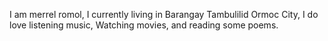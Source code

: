 I am merrel romol, I currently living in Barangay Tambulilid Ormoc City, I do love listening music, Watching movies, and reading some poems.
